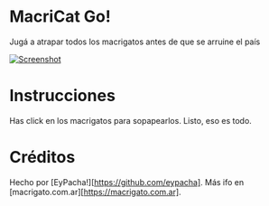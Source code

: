 # MacriCat Go!
Jugá a atrapar todos los macrigatos antes de que se arruine el país

[![Screenshot](https://github.com/eypacha/macricatgo/raw/master/prev_og_image.jpg)](http://macrigato.com.ar/macricatgo)

# Instrucciones
Has click en los macrigatos para sopapearlos. Listo, eso es todo.

# Créditos
Hecho por [EyPacha!][https://github.com/eypacha].
Más ifo en [macrigato.com.ar][https://macrigato.com.ar].
